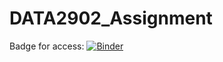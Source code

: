 # DATA2902_Assignment

Badge for access: [![Binder](https://mybinder.org/badge_logo.svg)](https://mybinder.org/v2/gh/chloexnguyen/DATA2902_Assignment/HEAD)
